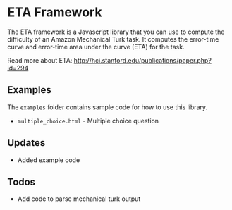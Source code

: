 ETA Framework
=============

The ETA framework is a Javascript library that you can use to compute the difficulty of an Amazon Mechanical Turk task. It computes the error-time curve and error-time area under the curve (ETA) for the task.

Read more about ETA: http://hci.stanford.edu/publications/paper.php?id=294

Examples
--------
The `examples` folder contains sample code for how to use this library.

* `multiple_choice.html` - Multiple choice question

Updates
-------
- Added example code

Todos
-----
- Add code to parse mechanical turk output